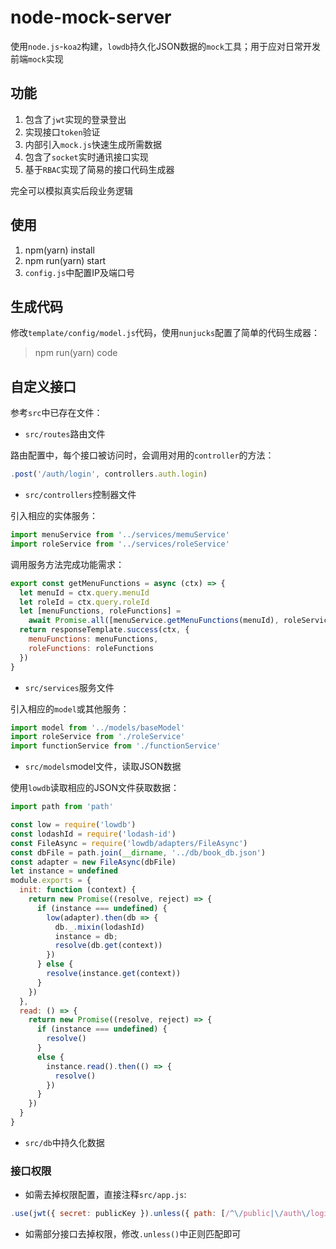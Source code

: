 # node-mock-server

使用`node.js`-`koa2`构建，`lowdb`持久化JSON数据的`mock`工具；用于应对日常开发前端`mock`实现

## 功能

1. 包含了`jwt`实现的登录登出
2. 实现接口`token`验证
3. 内部引入`mock.js`快速生成所需数据
4. 包含了`socket`实时通讯接口实现
5. 基于`RBAC`实现了简易的接口代码生成器

完全可以模拟真实后段业务逻辑

## 使用

1. npm(yarn) install
2. npm run(yarn) start
3. `config.js`中配置IP及端口号

## 生成代码

修改`template/config/model.js`代码，使用`nunjucks`配置了简单的代码生成器：

> npm run(yarn) code

## 自定义接口

参考`src`中已存在文件：

- `src/routes`路由文件

路由配置中，每个接口被访问时，会调用对用的`controller`的方法：

```js
.post('/auth/login', controllers.auth.login)
```

- `src/controllers`控制器文件

引入相应的实体服务：

```js
import menuService from '../services/memuService'
import roleService from '../services/roleService'
```

调用服务方法完成功能需求：

```js
export const getMenuFunctions = async (ctx) => {
  let menuId = ctx.query.menuId
  let roleId = ctx.query.roleId
  let [menuFunctions, roleFunctions] =
    await Promise.all([menuService.getMenuFunctions(menuId), roleService.getRoleFunctions(roleId)])
  return responseTemplate.success(ctx, {
    menuFunctions: menuFunctions,
    roleFunctions: roleFunctions
  })
}
```

- `src/services`服务文件

引入相应的`model`或其他服务：

```js
import model from '../models/baseModel'
import roleService from './roleService'
import functionService from './functionService'
```

- `src/models`model文件，读取JSON数据

使用`lowdb`读取相应的JSON文件获取数据：

```js
import path from 'path'

const low = require('lowdb')
const lodashId = require('lodash-id')
const FileAsync = require('lowdb/adapters/FileAsync')
const dbFile = path.join(__dirname, '../db/book_db.json')
const adapter = new FileAsync(dbFile)
let instance = undefined
module.exports = {
  init: function (context) {
    return new Promise((resolve, reject) => {
      if (instance === undefined) {
        low(adapter).then(db => {
          db._.mixin(lodashId)
          instance = db;
          resolve(db.get(context))
        })
      } else {
        resolve(instance.get(context))
      }
    })
  },
  read: () => {
    return new Promise((resolve, reject) => {
      if (instance === undefined) {
        resolve()
      }
      else {
        instance.read().then(() => {
          resolve()
        })
      }
    })
  }
}
```

- `src/db`中持久化数据

### 接口权限

- 如需去掉权限配置，直接注释`src/app.js`:

```js
.use(jwt({ secret: publicKey }).unless({ path: [/^\/public|\/auth\/login|\/assets/] }))
```

- 如需部分接口去掉权限，修改`.unless()`中正则匹配即可
